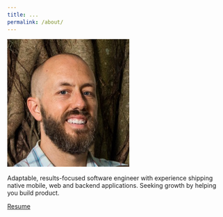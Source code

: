 ```yaml
---
title: ...
permalink: /about/
---
```


<img class="profile-pic" src="/assets/profile-pic.jpg"/>

<p class="lead">
Adaptable, results-focused software engineer with experience shipping native mobile, web and backend applications. 
Seeking growth by helping you build product.</p>

<a href="{{ site.baseurl }}/assets/mac-resume-3-19-2019.pdf" alt="Aaron Connolly - Resume">Resume</a>

